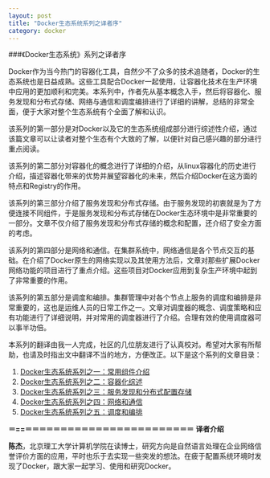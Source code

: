 ```yaml
---
layout: post
title: "Docker生态系统系列之译者序"
category: docker
---
```



###《Docker生态系统》系列之译者序

Docker作为当今热门的容器化工具，自然少不了众多的技术追随者，Docker的生态系统也是日益成熟。这些工具配合Docker一起使用，让容器化技术在生产环境中应用的更加顺利和完美。本系列中，作者先从基本概念入手，然后将容器化、服务发现和分布式存储、网络与通信和调度编排进行了详细的讲解，总结的非常全面，便于大家对整个生态系统有个全面了解和认识。

该系列的第一部分是对Docker以及它的生态系统组成部分进行综述性介绍，通过该篇文章可以让读者对整个生态有个大致的了解，以便针对自己感兴趣的部分进行重点阅读。

该系列的第二部分对容器化的概念进行了详细的介绍，从linux容器化的历史进行介绍，描述容器化带来的优势并展望容器化的未来，然后介绍Docker在这方面的特点和Registry的作用。

该系列的第三部分介绍了服务发现和分布式存储。由于服务发现的初衷就是为了方便连接不同组件，于是服务发现和分布式存储在Docker生态环境中是非常重要的一部分。文章不仅介绍了服务发现和分布式存储的概念和配置，还介绍了安全方面的考虑。

该系列的第四部分是网络和通信。在集群系统中，网络通信是各个节点交互的基础。在介绍了Docker原生的网络实现以及其使用方法后，文章对那些扩展Docker网络功能的项目进行了重点介绍。这些项目对Docker应用到复杂生产环境中起到了非常重要的作用。


该系列的第五部分是调度和编排。集群管理中对各个节点上服务的调度和编排是非常重要的，这也是运维人员的日常工作之一。文章对调度器的概念、调度策略和应有功能进行了详细说明，并对常用的调度器进行了介绍。合理有效的使用调度器可以事半功倍。

本系列的翻译由我一人完成，社区的几位朋友进行了认真校对。希望对大家有所帮助，也请及时指出文中翻译不当的地方，方便改正。以下是这个系列的文章目录：

1. [Docker生态系统系列之一：常用组件介绍](http://dockone.io/article/205)
2. [Docker生态系统系列之二：容器化综述](http://dockone.io/article/208)
3. [Docker生态系统系列之三：服务发现和分布式配置存储](http://dockone.io/article/259)
4. [Docker生态系统系列之四：网络和通信](http://dockone.io/article/372)
5. [Docker生态系统系列之五：调度和编排](http://dockone.io/article/390)


**＝==＝＝＝＝＝＝＝＝＝＝＝＝＝＝＝＝＝＝＝＝＝＝＝＝**
**译者介绍**

**陈杰**，北京理工大学计算机学院在读博士，研究方向是自然语言处理在企业网络信誉评价方面的应用，平时也乐于去实现一些突发的想法。在疲于配置系统环境时发现了Docker，跟大家一起学习、使用和研究Docker。